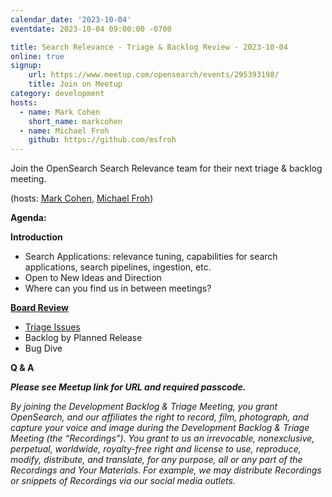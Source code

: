 ```yaml
---
calendar_date: '2023-10-04'
eventdate: 2023-10-04 09:00:00 -0700

title: Search Relevance - Triage & Backlog Review - 2023-10-04
online: true
signup:
    url: https://www.meetup.com/opensearch/events/295393198/
    title: Join on Meetup
category: development
hosts:
  - name: Mark Cohen
    short_name: markcohen
  - name: Michael Froh
    github: https://github.com/msfroh
---
```


Join the OpenSearch Search Relevance team for their next triage & backlog meeting.

(hosts: [Mark Cohen](https://github.com/macohen), [Michael Froh](https://github.com/msfroh))

**Agenda:**

**Introduction**
* Search Applications: relevance tuning, capabilities for search applications, search pipelines, ingestion, etc.
* Open to New Ideas and Direction
* Where can you find us in between meetings?

**[Board Review](https://github.com/orgs/opensearch-project/projects/45/views/1)**
* [Triage Issues](https://github.com/orgs/opensearch-project/projects/45/views/21)
* Backlog by Planned Release
* Bug Dive

**Q & A**


***Please see Meetup link for URL and required passcode.***


*By joining the Development Backlog & Triage Meeting, you grant OpenSearch, and our affiliates the right to record, film, photograph, and capture your voice and image during the Development Backlog & Triage Meeting (the “Recordings”). You grant to us an irrevocable, nonexclusive, perpetual, worldwide, royalty-free right and license to use, reproduce, modify, distribute, and translate, for any purpose, all or any part of the Recordings and Your Materials. For example, we may distribute Recordings or snippets of Recordings via our social media outlets.*
